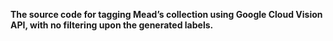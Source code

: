 **The source code for tagging Mead’s collection using Google Cloud Vision API, with no filtering upon the generated labels.**

